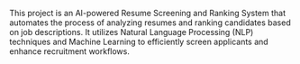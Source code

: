 This project is an AI-powered Resume Screening and Ranking System that automates the process of analyzing resumes and ranking candidates based on job descriptions. It utilizes Natural Language Processing (NLP) techniques and Machine Learning to efficiently screen applicants and enhance recruitment workflows.
